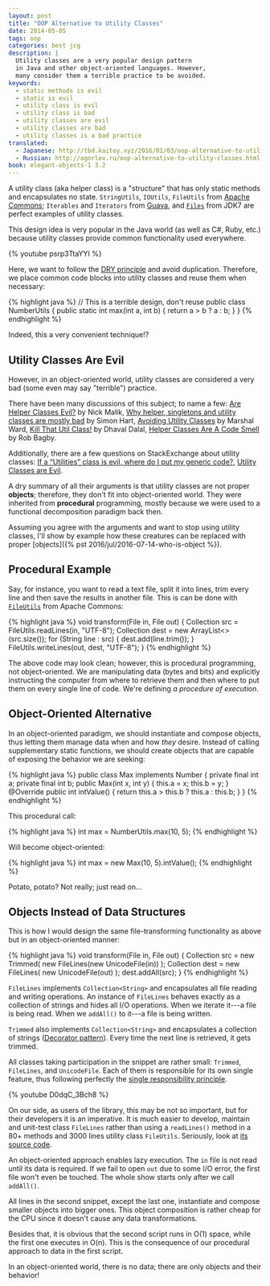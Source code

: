```yaml
---
layout: post
title: "OOP Alternative to Utility Classes"
date: 2014-05-05
tags: oop
categories: best jcg
description: |
  Utility classes are a very popular design pattern
  in Java and other object-oriented languages. However,
  many consider them a terrible practice to be avoided.
keywords:
  - static methods is evil
  - static is evil
  - utility class is evil
  - utility class is bad
  - utility classes are evil
  - utility classes are bad
  - utility classes is a bad practice
translated:
  - Japanese: http://tbd.kaitoy.xyz/2016/01/03/oop-alternative-to-utility-classes/
  - Russian: http://agorlov.ru/oop-alternative-to-utility-classes.html
book: elegant-objects-1 3.2
---
```


A utility class (aka helper class) is a "structure" that has only static methods
and encapsulates no state. `StringUtils`, `IOUtils`, `FileUtils` from
[Apache Commons](http://commons.apache.org/); `Iterables` and `Iterators` from
[Guava](https://code.google.com/p/guava-libraries/), and
[`Files`](http://docs.oracle.com/javase/7/docs/api/java/nio/file/Files.html)
from JDK7 are perfect examples of utility classes.

<!--more-->

This design idea is very popular in the Java world (as well as C#, Ruby, etc.)
because utility classes provide common functionality used everywhere.

{% youtube psrp3TtaYYI %}

Here, we want to follow the
[DRY principle](http://en.wikipedia.org/wiki/Don%27t_repeat_yourself) and avoid
duplication. Therefore, we place common code blocks into utility classes and
reuse them when necessary:

{% highlight java %}
// This is a terrible design, don't reuse
public class NumberUtils {
  public static int max(int a, int b) {
    return a > b ? a : b;
  }
}
{% endhighlight %}

Indeed, this a very convenient technique!?

## Utility Classes Are Evil

However, in an object-oriented world, utility classes are considered a very bad
(some even may say "terrible") practice.

There have been many discussions of this subject; to name a few:
[Are Helper Classes Evil?](http://blogs.msdn.com/b/nickmalik/archive/2005/09/06/461404.aspx) by Nick Malik,
[Why helper, singletons and utility classes are mostly bad](http://smart421.wordpress.com/2011/08/31/why-helper-singletons-and-utility-classes-are-mostly-bad-2/) by Simon Hart,
[Avoiding Utility Classes](https://github.com/marshallward/marshallward.org/blob/master/content/avoid_util_classes.rst) by Marshal Ward,
[Kill That Util Class!](http://www.jroller.com/DhavalDalal/entry/kill_that_util_class) by Dhaval Dalal,
[Helper Classes Are A Code Smell](http://www.robbagby.com/posts/helper-classes-are-a-code-smell/) by Rob Bagby.

Additionally, there are a few questions on StackExchange about utility classes:
[If a “Utilities” class is evil, where do I put my generic code?](http://stackoverflow.com/questions/3339929/if-a-utilities-class-is-evil-where-do-i-put-my-generic-code),
[Utility Classes are Evil](http://stackoverflow.com/questions/3340032/utility-classes-are-evil).

A dry summary of all their arguments is that utility classes are not proper
**objects**; therefore, they don't fit into object-oriented world. They were
inherited from **procedural** programming, mostly because we were used to a
functional decomposition paradigm back then.

Assuming you agree with the arguments and want to stop using utility classes,
I'll show by example how these creatures can be replaced with proper
[objects]({% pst 2016/jul/2016-07-14-who-is-object %}).

## Procedural Example

Say, for instance, you want to read a text file, split it into lines, trim every
line and then save the results in another file. This is can be done with
[`FileUtils`](http://commons.apache.org/proper/commons-io/javadocs/api-2.5/org/apache/commons/io/FileUtils.html)
from Apache Commons:

{% highlight java %}
void transform(File in, File out) {
  Collection<String> src = FileUtils.readLines(in, "UTF-8");
  Collection<String> dest = new ArrayList<>(src.size());
  for (String line : src) {
    dest.add(line.trim());
  }
  FileUtils.writeLines(out, dest, "UTF-8");
}
{% endhighlight %}

The above code may look clean; however, this is procedural programming, not
object-oriented. We are manipulating data (bytes and bits) and explicitly
instructing the computer from where to retrieve them and then where to put them
on every single line of code. We're defining *a procedure of execution*.

## Object-Oriented Alternative

In an object-oriented paradigm, we should instantiate and compose objects, thus
letting them manage data when and how *they* desire. Instead of calling
supplementary static functions, we should create objects that are capable of
exposing the behavior we are seeking:

{% highlight java %}
public class Max implements Number {
  private final int a;
  private final int b;
  public Max(int x, int y) {
    this.a = x;
    this.b = y;
  }
  @Override
  public int intValue() {
    return this.a > this.b ? this.a : this.b;
  }
}
{% endhighlight %}

This procedural call:

{% highlight java %}
int max = NumberUtils.max(10, 5);
{% endhighlight %}

Will become object-oriented:

{% highlight java %}
int max = new Max(10, 5).intValue();
{% endhighlight %}

Potato, potato? Not really; just read on...

## Objects Instead of Data Structures

This is how I would design the same file-transforming functionality as above but
in an object-oriented manner:

{% highlight java %}
void transform(File in, File out) {
  Collection<String> src = new Trimmed(
    new FileLines(new UnicodeFile(in))
  );
  Collection<String> dest = new FileLines(
    new UnicodeFile(out)
  );
  dest.addAll(src);
}
{% endhighlight %}

`FileLines` implements `Collection<String>` and encapsulates  all file reading
and writing operations. An instance of `FileLines` behaves exactly as a
collection of strings and hides all I/O operations. When we iterate it---a
file is being read. When we `addAll()` to it---a file is being written.

`Trimmed` also implements `Collection<String>` and encapsulates a collection of
strings ([Decorator pattern](http://en.wikipedia.org/wiki/Decorator_pattern)).
Every time the next line is retrieved, it gets trimmed.

All classes taking
participation in the snippet are rather small: `Trimmed`, `FileLines`, and
`UnicodeFile`.
Each of them is responsible for its own single feature, thus following perfectly
the [single responsibility principle](http://en.wikipedia.org/wiki/Single_responsibility_principle).

{% youtube D0dqC_3Bch8 %}

On our side, as users of the library, this may be not so important, but for
their developers it is an imperative.
It is much easier to develop, maintain and unit-test class `FileLines` rather
than using a `readLines()` method in a 80+ methods and 3000 lines utility class
`FileUtils`. Seriously, look at
[its source code](https://github.com/apache/commons-io/blob/commons-io-2.5/src/main/java/org/apache/commons/io/FileUtils.java).

An object-oriented approach enables lazy execution. The `in` file is not read
until its data is required. If we fail to open `out` due to some I/O error, the
first file won't even be touched. The whole show starts only after we call `addAll()`.

All lines in the second snippet, except the last one, instantiate and compose
smaller objects into bigger ones. This object composition is rather cheap for
the CPU since it doesn't cause any data transformations.

Besides that, it is obvious that the second script runs in O(1) space, while the
first one executes in O(n). This is the consequence of our procedural approach
to data in the first script.

In an object-oriented world, there is no data; there are only objects and their behavior!
